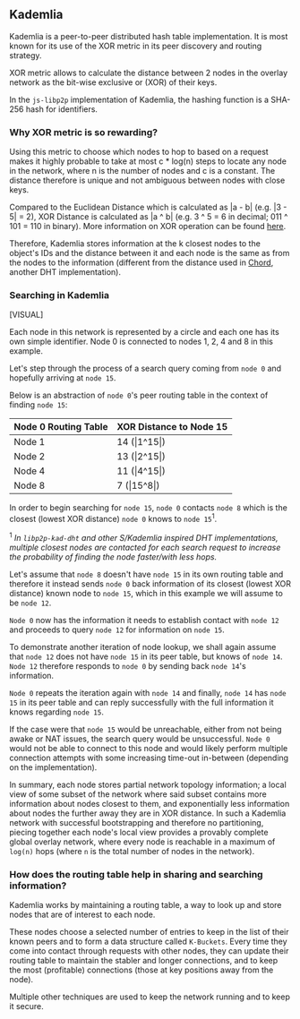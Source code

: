 ## Kademlia

Kademlia is a peer-to-peer distributed hash table implementation. It is most known for its use of the XOR metric in its peer discovery and routing strategy.

XOR metric allows to calculate the distance between 2 nodes in the overlay network as the bit-wise exclusive or (XOR) of their keys.

In the `js-libp2p` implementation of Kademlia, the hashing function is a SHA-256 hash for identifiers.

### Why XOR metric is so rewarding?

Using this metric to choose which nodes to hop to based on a request makes it highly probable to take at most c \* log(n) steps to locate any node in the network, where n is the number of nodes and c is a constant. The distance therefore is unique and not ambiguous between nodes with close keys.

Compared to the Euclidean Distance which is calculated as |a - b| (e.g. |3 - 5| = 2), XOR Distance is calculated as |a ^ b| (e.g. 3 ^ 5 = 6 in decimal; 011 ^ 101 = 110 in binary). More information on XOR operation can be found [here](https://en.wikipedia.org/wiki/XOR_gate#Applications 'XOR Operation Applications on Wikipedia').

Therefore, Kademlia stores information at the k closest nodes to the object's IDs and the distance between it and each node is the same as from the nodes to the information (different from the distance used in [Chord](<https://en.wikipedia.org/wiki/Chord_(peer-to-peer)> 'Chord on Wikipedia'), another DHT implementation).

### Searching in Kademlia

[VISUAL]

Each node in this network is represented by a circle and each one has its own simple identifier. Node 0 is connected to nodes 1, 2, 4 and 8 in this example.

Let's step through the process of a search query coming from `node 0` and hopefully arriving at `node 15`.

Below is an abstraction of `node 0`'s peer routing table in the context of finding `node 15`:

| Node 0 Routing Table | XOR Distance to Node 15 |
| -------------------- | ----------------------- |
| Node 1               | 14 (\|1^15\|)           |
| Node 2               | 13 (\|2^15\|)           |
| Node 4               | 11 (\|4^15\|)           |
| Node 8               | 7 (\|15^8\|)            |

In order to begin searching for `node 15`, `node 0` contacts `node 8` which is the closest (lowest XOR distance) `node 0` knows to `node 15`<sup>1</sup>.

<sup>1</sup> _In `libp2p-kad-dht` and other S/Kademlia inspired DHT implementations, multiple closest nodes are contacted for each search request to increase the probability of finding the node faster/with less hops._

Let's assume that `node 8` doesn't have `node 15` in its own routing table and therefore it instead sends `node 0` back information of its closest (lowest XOR distance) known node to `node 15`, which in this example we will assume to be `node 12`.

`Node 0` now has the information it needs to establish contact with `node 12` and proceeds to query `node 12` for information on `node 15`.

To demonstrate another iteration of node lookup, we shall again assume that `node 12` does not have `node 15` in its peer table, but knows of `node 14`.
`Node 12` therefore responds to `node 0` by sending back `node 14`'s information.

`Node 0` repeats the iteration again with `node 14` and finally, `node 14` has `node 15` in its peer table and can reply successfully with the full information it knows regarding `node 15`.

If the case were that `node 15` would be unreachable, either from not being awake or NAT issues, the search query would be unsuccessful. `Node 0` would not be able to connect to this node and would likely perform multiple connection attempts with some increasing time-out in-between (depending on the implementation).

In summary, each node stores partial network topology information; a local view of some subset of the network where said subset contains more information about nodes closest to them, and exponentially less information about nodes the further away they are in XOR distance.
In such a Kademlia network with successful bootstrapping and therefore no partitioning, piecing together each node's local view provides a provably complete global overlay network, where every node is reachable in a maximum of `log(n)` hops (where `n` is the total number of nodes in the network).

### How does the routing table help in sharing and searching information?

Kademlia works by maintaining a routing table, a way to look up and store nodes that are of interest to each node.

These nodes choose a selected number of entries to keep in the list of their known peers and to form a data structure called `K-Buckets`.
Every time they come into contact through requests with other nodes, they can update their routing table to maintain the stabler and longer connections, and to keep the most (profitable) connections (those at key positions away from the node).

Multiple other techniques are used to keep the network running and to keep it secure.
